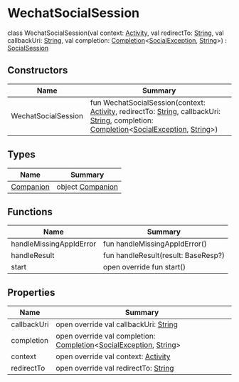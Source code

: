 # WechatSocialSession


class WechatSocialSession(val context: [Activity](https://developer.android.com/reference/kotlin/android/app/Activity.html), val redirectTo: [String](https://kotlinlang.org/api/latest/jvm/stdlib/kotlin/-string/index.html), val callbackUri: [String](https://kotlinlang.org/api/latest/jvm/stdlib/kotlin/-string/index.html), val completion: [Completion](../../io.logto.sdk.android.completion/-completion/index.md)&lt;[SocialException](../../io.logto.sdk.android.auth.social/-social-exception/index.md), [String](https://kotlinlang.org/api/latest/jvm/stdlib/kotlin/-string/index.html)&gt;) : [SocialSession](../../io.logto.sdk.android.auth.social/-social-session/index.md)

## Constructors

| Name  | Summary |
|---|---|
| WechatSocialSession | fun WechatSocialSession(context: [Activity](https://developer.android.com/reference/kotlin/android/app/Activity.html), redirectTo: [String](https://kotlinlang.org/api/latest/jvm/stdlib/kotlin/-string/index.html), callbackUri: [String](https://kotlinlang.org/api/latest/jvm/stdlib/kotlin/-string/index.html), completion: [Completion](../../io.logto.sdk.android.completion/-completion/index.md)&lt;[SocialException](../../io.logto.sdk.android.auth.social/-social-exception/index.md), [String](https://kotlinlang.org/api/latest/jvm/stdlib/kotlin/-string/index.html)&gt;) |

## Types

| Name | Summary |
|---|---|
| [Companion](-companion/index.md) | object [Companion](-companion/index.md) |

## Functions

| Name | Summary |
|---|---|
| handleMissingAppIdError | fun handleMissingAppIdError() |
| handleResult | fun handleResult(result: BaseResp?) |
| start | open override fun start() |

## Properties

| Name | Summary |
|---|---|
| callbackUri | open override val callbackUri: [String](https://kotlinlang.org/api/latest/jvm/stdlib/kotlin/-string/index.html) |
| completion | open override val completion: [Completion](../../io.logto.sdk.android.completion/-completion/index.md)&lt;[SocialException](../../io.logto.sdk.android.auth.social/-social-exception/index.md), [String](https://kotlinlang.org/api/latest/jvm/stdlib/kotlin/-string/index.html)&gt; |
| context | open override val context: [Activity](https://developer.android.com/reference/kotlin/android/app/Activity.html) |
| redirectTo | open override val redirectTo: [String](https://kotlinlang.org/api/latest/jvm/stdlib/kotlin/-string/index.html) |
